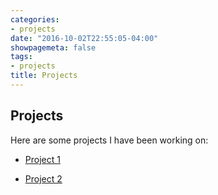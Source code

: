 ```yaml
---
categories:
- projects
date: "2016-10-02T22:55:05-04:00"
showpagemeta: false
tags:
- projects
title: Projects
---
```

## Projects 

Here are some projects I have been working on:

- [Project 1](/Project1/)

- [Project 2](/Project2/) 